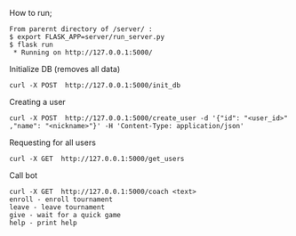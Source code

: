 How to run; 
````
From parernt directory of /server/ :
$ export FLASK_APP=server/run_server.py
$ flask run
 * Running on http://127.0.0.1:5000/
 ````
 
 Initialize DB (removes all data)
 
 ````
curl -X POST  http://127.0.0.1:5000/init_db
````
 
 Creating a user
 
 ````
 curl -X POST  http://127.0.0.1:5000/create_user -d '{"id": "<user_id>"  ,"name": "<nickname>"}' -H 'Content-Type: application/json'
 ````
 Requesting for all users
 ````
curl -X GET  http://127.0.0.1:5000/get_users
````
Call bot 

 ````
curl -X GET  http://127.0.0.1:5000/coach <text>
enroll - enroll tournament 
leave - leave tournament
give - wait for a quick game
help - print help
````

